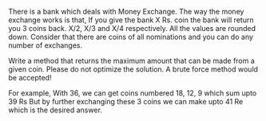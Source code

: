 There is a bank which deals with Money Exchange. The way the money exchange works is that, If you give the bank X Rs. coin the bank will return you 3 coins back. X/2, X/3 and X/4 respectively. All the values are rounded down. Consider that there are coins of all nominations and you can do any number of exchanges. 

Write a method that returns the maximum amount that can be made from a given coin. Please do not optimize the solution. A brute force method would be accepted! 


For example, With 36, we can get coins numbered 18, 12, 9 which sum upto 39 Rs But by further exchanging these 3 coins we can make upto 41 Re which is the desired answer. 